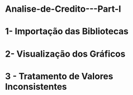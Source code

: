 # Analise-de-Credito---Part-I
# 1- Importação das Bibliotecas
# 2- Visualização dos Gráficos
# 3 - Tratamento de Valores Inconsistentes
